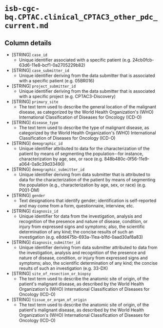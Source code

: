 # `isb-cgc-bq.CPTAC.clinical_CPTAC3_other_pdc_current.md`

## Column details

* [STRING]    `case_id`
  - Unique identifier associated with a specific patient (e.g. 24cb0fcb-63d6-11e8-bcf1-0a2705229b82)
* [STRING]    `case_submitter_id`
  - Unique identifier deriving from the data submitter that is associated with a specific patient (e.g. 05BR016)
* [STRING]    `project_submitter_id`
  - Unique identifier deriving from the data submitter that is associated with a specific project (e.g. CPTAC3-Discovery)
* [STRING]    `primary_site`
  - The text term used to describe the general location of the malignant disease, as categorized by the World Health Organization's (WHO) International Classification of Diseases for Oncology (ICD-O)
* [STRING]    `disease_type`
  - The text term used to describe the type of malignant disease, as categorized by the World Health Organization's (WHO) International Classification of Diseases for Oncology (ICD-O)
* [STRING]    `demographic_id`
  - Unique identifier attributed to data for the characterization of the patient by means of segmenting the population--for instance, characterization by age, sex, or race (e.g. 848b480c-0f56-11e9-a064-0a9c39d33490)
* [STRING]    `demographic_submitter_id`
  - Unique identifier deriving from data submitter that is attributed to data for the characterization of the patient by means of segmenting the population (e.g., characterization by age, sex, or race) (e.g. P001-DM)
* [STRING]    `gender`
  - Text designations that identify gender; identification is self-reported and may come from a form, questionnaire, interview, etc.
* [STRING]    `diagnosis_id`
  - Unique identifier for data from the investigation, analysis and recognition of the presence and nature of disease, condition, or injury from expressed signs and symptoms; also, the scientific determination of any kind; the concise results of such an investigation (e.g. e8dd475b-693a-11ea-b1fd-0aad30af8a83)
* [STRING]    `diagnosis_submitter_id`
  - Unique identifier deriving from data submitter attributed to data from the investigation, analysis and recognition of the presence and nature of disease, condition, or injury from expressed signs and symptoms; also, the scientific determination of any kind; the concise results of such an investigation (e.g. 33-DX)
* [STRING]    `site_of_resection_or_biopsy`
  - The text term used to describe the anatomic site of origin, of the patient's malignant disease, as described by the World Health Organization's (WHO) International Classification of Diseases for Oncology (ICD-O)
* [STRING]    `tissue_or_organ_of_origin`
  - The text term used to describe the anatomic site of origin, of the patient's malignant disease, as described by the World Health Organization's (WHO) International Classification of Diseases for Oncology (ICD-O)

